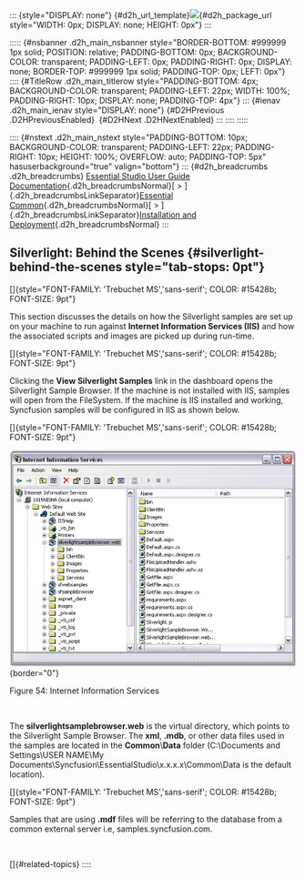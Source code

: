 ::: {style="DISPLAY: none"}
[](ms-xhelp:///?Id=d2h_url_template){#d2h_url_template}![](!package_url!){#d2h_package_url style="WIDTH: 0px; DISPLAY: none; HEIGHT: 0px"}
:::

::::: {#nsbanner .d2h_main_nsbanner style="BORDER-BOTTOM: #999999 1px solid; POSITION: relative; PADDING-BOTTOM: 0px; BACKGROUND-COLOR: transparent; PADDING-LEFT: 0px; PADDING-RIGHT: 0px; DISPLAY: none; BORDER-TOP: #999999 1px solid; PADDING-TOP: 0px; LEFT: 0px"}
:::: {#TitleRow .d2h_main_titlerow style="PADDING-BOTTOM: 4px; BACKGROUND-COLOR: transparent; PADDING-LEFT: 22px; WIDTH: 100%; PADDING-RIGHT: 10px; DISPLAY: none; PADDING-TOP: 4px"}
::: {#ienav .d2h_main_ienav style="DISPLAY: none"}
[](ms-xhelp:///?Id=24db7689-7f10-4763-98ba-de2ac7caf91c){#D2HPrevious .D2HPreviousEnabled}  [](ms-xhelp:///?Id=fea9338f-870c-4078-82ab-0b74e2fcfd00){#D2HNext .D2HNextEnabled}
:::
::::
:::::

:::: {#nstext .d2h_main_nstext style="PADDING-BOTTOM: 10px; BACKGROUND-COLOR: transparent; PADDING-LEFT: 22px; PADDING-RIGHT: 10px; HEIGHT: 100%; OVERFLOW: auto; PADDING-TOP: 5px" hasuserbackground="true" valign="bottom"}
::: {#d2h_breadcrumbs .d2h_breadcrumbs}
[Essential Studio User Guide Documentation](ms-xhelp:///?Id=12457748-09e3-4d74-a240-8e049cedf030){.d2h_breadcrumbsNormal}[ \> ]{.d2h_breadcrumbsLinkSeparator}[Essential Common](ms-xhelp:///?Id=2bfe10b6-fac1-4f91-a173-04db314f10c3){.d2h_breadcrumbsNormal}[ \> ]{.d2h_breadcrumbsLinkSeparator}[Installation and Deployment](ms-xhelp:///?Id=edacfc75-68a5-4518-870d-ce716c583177){.d2h_breadcrumbsNormal}
:::

## Silverlight: Behind the Scenes {#silverlight-behind-the-scenes style="tab-stops: 0pt"}

[]{style="FONT-FAMILY: 'Trebuchet MS','sans-serif'; COLOR: #15428b; FONT-SIZE: 9pt"} 

This section discusses the details on how the Silverlight samples are set up on your machine to run against **Internet Information Services (IIS)** and how the associated scripts and images are picked up during run-time.

[]{style="FONT-FAMILY: 'Trebuchet MS','sans-serif'; COLOR: #15428b; FONT-SIZE: 9pt"} 

Clicking the **View Silverlight Samples** link in the dashboard opens the Silverlight Sample Browser. If the machine is not installed with IIS, samples will open from the FileSystem. If the machine is IIS installed and working, Syncfusion samples will be configured in IIS as shown below.

[]{style="FONT-FAMILY: 'Trebuchet MS','sans-serif'; COLOR: #15428b; FONT-SIZE: 9pt"} 

![](ImagesExt/image67_58.jpg){border="0"}

Figure 54: Internet Information Services

 

The **silverlightsamplebrowser.web** is the virtual directory, which points to the Silverlight Sample Browser. The **xml**, **.mdb**, or other data files used in the samples are located in the **Common**\\**Data** folder (C:\\Documents and Settings\\USER NAME\\My Documents\\Syncfusion\\EssentialStudio\\x.x.x.x\\Common\\Data is the default location).

[]{style="FONT-FAMILY: 'Trebuchet MS','sans-serif'; COLOR: #15428b; FONT-SIZE: 9pt"} 

Samples that are using **.mdf** files will be referring to the database from a common external server i.e, samples.syncfusion.com.

 

[]{#related-topics}
::::
